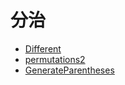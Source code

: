 # **分治**

* [Different](./permutations.md)
* [permutations2](./permutations2.md) 
* [GenerateParentheses](./GenerateParentheses.md) 